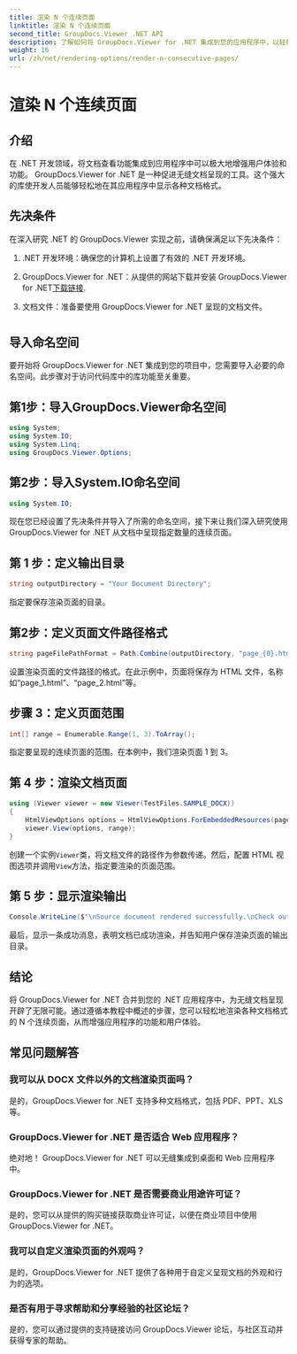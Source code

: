 ```yaml
---
title: 渲染 N 个连续页面
linktitle: 渲染 N 个连续页面
second_title: GroupDocs.Viewer .NET API
description: 了解如何将 GroupDocs.Viewer for .NET 集成到您的应用程序中，以轻松呈现具有 N 个连续页面的文档。
weight: 16
url: /zh/net/rendering-options/render-n-consecutive-pages/
---
```


# 渲染 N 个连续页面

## 介绍
在 .NET 开发领域，将文档查看功能集成到应用程序中可以极大地增强用户体验和功能。 GroupDocs.Viewer for .NET 是一种促进无缝文档呈现的工具。这个强大的库使开发人员能够轻松地在其应用程序中显示各种文档格式。
## 先决条件
在深入研究 .NET 的 GroupDocs.Viewer 实现之前，请确保满足以下先决条件：
1. .NET 开发环境：确保您的计算机上设置了有效的 .NET 开发环境。
  
2.  GroupDocs.Viewer for .NET：从提供的网站下载并安装 GroupDocs.Viewer for .NET[下载链接](https://releases.groupdocs.com/viewer/net/).
3. 文档文件：准备要使用 GroupDocs.Viewer for .NET 呈现的文档文件。
#
## 导入命名空间
要开始将 GroupDocs.Viewer for .NET 集成到您的项目中，您需要导入必要的命名空间。此步骤对于访问代码库中的库功能至关重要。
## 第1步：导入GroupDocs.Viewer命名空间
```csharp
using System;
using System.IO;
using System.Linq;
using GroupDocs.Viewer.Options;
```
## 第2步：导入System.IO命名空间
```csharp
using System.IO;
```

现在您已经设置了先决条件并导入了所需的命名空间，接下来让我们深入研究使用 GroupDocs.Viewer for .NET 从文档中呈现指定数量的连续页面。
## 第 1 步：定义输出目录
```csharp
string outputDirectory = "Your Document Directory";
```
指定要保存渲染页面的目录。
## 第2步：定义页面文件路径格式
```csharp
string pageFilePathFormat = Path.Combine(outputDirectory, "page_{0}.html");
```
设置渲染页面的文件路径的格式。在此示例中，页面将保存为 HTML 文件，名称如“page_1.html”、“page_2.html”等。
## 步骤 3：定义页面范围
```csharp
int[] range = Enumerable.Range(1, 3).ToArray();
```
指定要呈现的连续页面的范围。在本例中，我们渲染页面 1 到 3。
## 第 4 步：渲染文档页面
```csharp
using (Viewer viewer = new Viewer(TestFiles.SAMPLE_DOCX))
{
    HtmlViewOptions options = HtmlViewOptions.ForEmbeddedResources(pageFilePathFormat);
    viewer.View(options, range);
}
```
创建一个实例`Viewer`类，将文档文件的路径作为参数传递。然后，配置 HTML 视图选项并调用`View`方法，指定要渲染的页面范围。
## 第 5 步：显示渲染输出
```csharp
Console.WriteLine($"\nSource document rendered successfully.\nCheck output in {outputDirectory}.");
```
最后，显示一条成功消息，表明文档已成功渲染，并告知用户保存渲染页面的输出目录。

## 结论
将 GroupDocs.Viewer for .NET 合并到您的 .NET 应用程序中，为无缝文档呈现开辟了无限可能。通过遵循本教程中概述的步骤，您可以轻松地渲染各种文档格式的 N 个连续页面，从而增强应用程序的功能和用户体验。
## 常见问题解答
### 我可以从 DOCX 文件以外的文档渲染页面吗？
是的，GroupDocs.Viewer for .NET 支持多种文档格式，包括 PDF、PPT、XLS 等。
### GroupDocs.Viewer for .NET 是否适合 Web 应用程序？
绝对地！ GroupDocs.Viewer for .NET 可以无缝集成到桌面和 Web 应用程序中。
### GroupDocs.Viewer for .NET 是否需要商业用途许可证？
是的，您可以从提供的购买链接获取商业许可证，以便在商业项目中使用 GroupDocs.Viewer for .NET。
### 我可以自定义渲染页面的外观吗？
是的，GroupDocs.Viewer for .NET 提供了各种用于自定义呈现文档的外观和行为的选项。
### 是否有用于寻求帮助和分享经验的社区论坛？
是的，您可以通过提供的支持链接访问 GroupDocs.Viewer 论坛，与社区互动并获得专家的帮助。